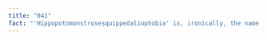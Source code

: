 ```yaml
---
title: "041"
fact: "'Hippopotomonstrosesquippedaliophobia' is, ironically, the name for a fear of long words. "
---
```

